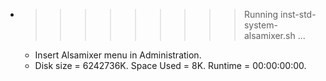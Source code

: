 * >>>>>>>>> Running inst-std-system-alsamixer.sh ...
  * Insert Alsamixer menu in Administration.
  * Disk size = 6242736K. Space Used = 8K. Runtime = 00:00:00:00.
